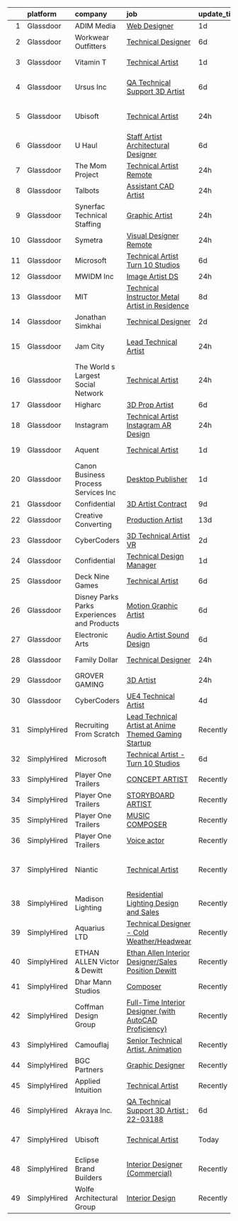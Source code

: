 

|    | platform    | company                                      | job                                                                                                                                                                                                                                                                                                                                                                                                                                                                                                                                                                                                                                                                                                                                                                                                                                                                                                                                                                                                                                                                                                                                                                                                                                                                                                                                                                                                     | update_time   | location                      |
|---:|:------------|:---------------------------------------------|:--------------------------------------------------------------------------------------------------------------------------------------------------------------------------------------------------------------------------------------------------------------------------------------------------------------------------------------------------------------------------------------------------------------------------------------------------------------------------------------------------------------------------------------------------------------------------------------------------------------------------------------------------------------------------------------------------------------------------------------------------------------------------------------------------------------------------------------------------------------------------------------------------------------------------------------------------------------------------------------------------------------------------------------------------------------------------------------------------------------------------------------------------------------------------------------------------------------------------------------------------------------------------------------------------------------------------------------------------------------------------------------------------------|:--------------|:------------------------------|
|  1 | Glassdoor   | ADIM Media                                   | [Web Designer](https://www.glassdoor.com/partner/jobListing.htm?pos=108&ao=1110586&s=58&guid=0000018123314899a1da8575e1ea99b5&src=GD_JOB_AD&t=SR&vt=w&ea=1&cs=1_eee47bc0&cb=1654152841702&jobListingId=1007905274880&cpc=EA19F5B90D514204&jrtk=3-0-1g4hj2i5tr1an801-1g4hj2i6bi6h6800-e40207b08fac0744--6NYlbfkN0BQMKHQjxjBsnNBi8J4bHDqE5hUr-BcChr3ot8YlRgznRryYqwhtedggoa2K0QHpAQuZ8JRKhxofVBUya1JBBXMwoleZSj3j8PmrXEjLhb_0IwbcjmWd4espX_VjNznB1wgqv7CFSqNYMXiGe7TlvxdTNqylDLNHlAYbzx9bIe8TvQDsiHIZfFkv8lGLISXU5jfi3ZRgdEsAMIl4Yh86pwGWeqv1JQTbnZ_hu50kEHChmPrIwT9NQjA7pK2a3LEBcHYJNqB3rnl6m8RfQoccQEaO7MK06c6sfLY7-gP2tAopNjsswhbkIyVYlTC2GEP2XSW16nfKTZ32AhU7ouz6_LFpRZT-NjZY7PDvLXcKYmDr-9X6C7Hg6uI76LVIByKHo2WQb29BAZeiyfUTbWUoIRWvyLsJ6xD9jPG9tXpnLHyj0seJWF9ujgpcOTq-chLuiwllcnNijLyS_qLDShng1vZ6llIVg7_4x1B-yDpYuDTku4Mbqm6OI9KoFUGGIjg3vtOz7-bgbv_ew%3D%3D)                                                                                                                                                                                                                                                                                                                                                                                                                                                                                                                                     | 1d            | Tomball, TX                   |
|  2 | Glassdoor   | Workwear Outfitters                          | [Technical Designer](https://www.glassdoor.com/partner/jobListing.htm?pos=130&ao=1136043&s=58&guid=0000018123314899a1da8575e1ea99b5&src=GD_JOB_AD&t=SR&vt=w&cs=1_420b7faf&cb=1654152841704&jobListingId=1007895579494&jrtk=3-0-1g4hj2i5tr1an801-1g4hj2i6bi6h6800-ac38756e17a45fb8-)                                                                                                                                                                                                                                                                                                                                                                                                                                                                                                                                                                                                                                                                                                                                                                                                                                                                                                                                                                                                                                                                                                                     | 6d            | Nashville, TN                 |
|  3 | Glassdoor   | Vitamin T                                    | [Technical Artist](https://www.glassdoor.com/partner/jobListing.htm?pos=117&ao=1110586&s=58&guid=0000018123314899a1da8575e1ea99b5&src=GD_JOB_AD&t=SR&vt=w&cs=1_b656caa3&cb=1654152841703&jobListingId=1007906636769&cpc=8795CF9063CD573D&jrtk=3-0-1g4hj2i5tr1an801-1g4hj2i6bi6h6800-04bca0a7c8bace70--6NYlbfkN0DMrcEu7yrtATojKJA7cEzGQ3FdRGWLh0CZQInL4ECGI6k5tN82kdM0cJmh4vC7GghlMmZMSgZJZTWoO7Logirs6bfGb67HBX3sycc_jw-ux0xWAHDusHt4ZOpO88DDJ2K7OYA4ds2AwaqQ__Eq0-DZd8JIM6LWiykxxtnOVMLEOo72K8zY2MR4y8N6NN5xV-b4LAydEHHcQfcAVu9hCoRMjGXyj3YcW9I9BwKinkLaQc9bvEow6pm8PAK0NWq_uD8gth9Uix9RPUzeH59_qlx6H9LLVf_ZsHmH5gV_xCRtuWwhQwac0ZpXDrnT3e9zY-L8cEz6BcQyW6U0FETkxKblesfNR1ZhujdrFfKCbZm-ISgqkvMm7pKqG21QyqryCNoiy7wh-EZFPOmA9def2uDijQdce_iTDB79tvWd0at5ngssunCNQxDDKX3s_ygqc45ctad_rk4uFqyFWIxn4hS5)                                                                                                                                                                                                                                                                                                                                                                                                                                                                                                                                                                                                  | 1d            | Redmond, WA                   |
|  4 | Glassdoor   | Ursus  Inc                                   | [QA Technical Support 3D Artist](https://www.glassdoor.com/partner/jobListing.htm?pos=110&ao=1110586&s=58&guid=0000018123314899a1da8575e1ea99b5&src=GD_JOB_AD&t=SR&vt=w&ea=1&cs=1_dd1a9694&cb=1654152841702&jobListingId=1007895506669&cpc=1160948BCBA38B5B&jrtk=3-0-1g4hj2i5tr1an801-1g4hj2i6bi6h6800-2f95e1f65c736e8a--6NYlbfkN0CT8vBT9H5mqECx2dfLV_FONLPDKpIRssxVwtj05Tmm4rA5I0VNOPdM1oYsK66ov5pd1D8TFEzF-bPxv7iFcqwJIp8izRZ0O7z5k-EIgIS-qEe3oSm8paC71AzvSTsFdbaqVcnybvg7X3v-Dl3nVei1INK04EuV7KbUNp9NSXlRlNBPnwF4hc_LsGlEE-AaNZvzm4ZA7vXpyZPm7v57EMBRz87C_HhGUbs8njjIMve5lDnKEpm2TndLO9niM_2YMMsDghyT753m9Wl0IH70lPlrILQM-Lnj5KvMKW0Hf15fCu3-qqRY_BQ-Orgz4U6byYLyfJoVp_ABLLDBrzoDer1MWaMdCe1bzq2QGaOQUiullHDl0HwP9svnh-wT5nTLgp1oJbrjKmcNTt5XdzV48PbM6dt8fmprbDwViJsTxwtYRDzNmTs7hCy6MCjYfU44Ry1wZUe3b47QNOOdkm5stWB43lH8KD1CtqCP90W0QjG1ZZoNY1J7Bp2WGliySupVPzUVCrRDUZtS3eUF-8d93Kw0IB2A679zfh4DiZge5HdpASCeFQB44uNKqenMVh4ff9ggngGkMQWbQmy8QypJJo9j2FUQSVPr5ybPoso-jiyg29yUMmyw9UfnHDYXE6a7Rqqhgf90Pd9CAUEXHWe6gwniasECmDiIFp135BA8mI9lZYO_Q1nF7-LKHAa5Jz7vgot_j5jLt-VwlnH-htYUXtbhzbossWt7BUrSY_Ip6iGjEfinkR6v5-9FytEUTwbuS0UzNcQ71zHt4EasZ2rwF8eEq4xf_SSXggUlW4RUSOHt9y4tg-Nw8r5QNtMJrt68CaJTtfcuDboAnM_jTPB8d5uSUeBXo1doAv7Fj9E1NenXn_ipieXqxI6NzGdKknDk8zMMw3Z9nSHhP4G-xL9kl3SrsA2Lcvayzh-qfX6upukfeeMEbrwv07sUhRF_LIUCp2V3ZaHR1f8G6nKLFv7ADHhQNvgRMThgL-UpcMrG51pnmI8uSBx_kVaoWktMNkT6GaU%3D) | 6d            | San Francisco, CA             |
|  5 | Glassdoor   | Ubisoft                                      | [Technical Artist](https://www.glassdoor.com/partner/jobListing.htm?pos=120&ao=1136043&s=58&guid=0000018123314899a1da8575e1ea99b5&src=GD_JOB_AD&t=SR&vt=w&cs=1_93dcb9c0&cb=1654152841703&jobListingId=1007911572140&jrtk=3-0-1g4hj2i5tr1an801-1g4hj2i6bi6h6800-1751d6af5e9eecbe-)                                                                                                                                                                                                                                                                                                                                                                                                                                                                                                                                                                                                                                                                                                                                                                                                                                                                                                                                                                                                                                                                                                                       | 24h           | San Francisco, CA             |
|  6 | Glassdoor   | U Haul                                       | [Staff Artist  Architectural Designer](https://www.glassdoor.com/partner/jobListing.htm?pos=106&ao=1110586&s=58&guid=0000018123314899a1da8575e1ea99b5&src=GD_JOB_AD&t=SR&vt=w&ea=1&cs=1_7decc29f&cb=1654152841702&jobListingId=1007895450609&cpc=ACBF47B84C432121&jrtk=3-0-1g4hj2i5tr1an801-1g4hj2i6bi6h6800-3c98d392edb6e3ee--6NYlbfkN0DdoLzd2nH_jHSLwr2EyTkavNA8xpnfBmQyA5D2SPCveCnv5ZK6x1JNnbtRFl4BKls1AV3FTzKnD0BaxWw7qiGTOnOohbkLN13CmMxtUf_j0z7HapIeQUEKPjjTQDj4rEaFM_V2lvwKV75coTOOeCDCQFKfAFVTixlslsd4DjWFFtnNM6e6C9LVJ4DA64bEcZ_SS3LfDva-eMgI9Yw5msMZEJKzs6_LGAZuaY3P-ORMYopNOTY-Q10i-rclfnggqfYZCi3ktFxY8jDyK1K1mAUAMMrGOwTHQLp0B4g0mYPqcEayN0nQiCwDrEb6to82_0gotZU5KJQOhOoR0_oo76cfo4Q0gcLljUJCXoKxL7p0vvD1wqUTg2idK2-kbwI7PFHq3HXThqe8HvIn7aoJ-IPOUocLXCQiEE9EOqLSn5aMDsiKp43-Ri3ty35OSmfOPGzXSpaEVsgkNSCRk5_qiAh08bJ1MJbiI21d2AKeiM9UtPgD1188KENYp4oEqKikACWh2ITtVz3WxNzDEgKrKihSc8XHGjHc7V8Zr9kXrm5x0w%3D%3D)                                                                                                                                                                                                                                                                                                                                                                                                                                                                             | 6d            | Phoenix, AZ                   |
|  7 | Glassdoor   | The Mom Project                              | [Technical Artist  Remote ](https://www.glassdoor.com/partner/jobListing.htm?pos=107&ao=1110586&s=58&guid=0000018123314899a1da8575e1ea99b5&src=GD_JOB_AD&t=SR&vt=w&cs=1_debc6756&cb=1654152841701&jobListingId=1007910373309&cpc=42BEC95245890617&jrtk=3-0-1g4hj2i5tr1an801-1g4hj2i6bi6h6800-b5be3f34ac13ab06--6NYlbfkN0BDp_epf89aHDQhKpPegNJQ_ldQpEFZQsM9OcONMGxWx6pU56EKHF58QjVdAUvn2gUDcvPGPuum3dq7ACPqUdsuC8gzaf5Cpir594gC9OI-qmeh5PX-UkYwAjoekCfMQkDL65Bcelt_nC-xIcPSPqRN8dJs2j_EEnbqr5ztV9jwpBsPAvWb60zSk2vDwFsX0vK3IufLvxA83Arb0KzV1h0fXuwHn1G1hR-byx6DuqjUjT1Ny7rwvuWoRoeoMRKmShO3WTEVIJr-LGqSwavKLvLrtmQJNWVj_GafzVIwLs9Vky52EolqKJ_0iXaj-ulYtQShdbb8y_wRoh9EvLCt4zQf0wFKDhDvY56vr3ZWpZVWpOVcm0n5d9IJL34_6TK_6rudyWggYg68-0kVlgPERj9KyZk5hoUeITYfx0cSlO0OeZ3oyDarMlAUggLJWdKsC64xz8Cqnw9hoRNQNsXAwHvUZfZrseFzXMTif5Cz0vX73uyJW_rH2axDPN01o7ruWyiNOEKnjUDZX2OQBpDyKkyMqc3IQ5h5qFBgyRCIC34KnmWyelrI2B_WB4yz1VAzHCaoOVKqukopng%3D%3D)                                                                                                                                                                                                                                                                                                                                                                                                                                                             | 24h           | New York, NY                  |
|  8 | Glassdoor   | Talbots                                      | [Assistant CAD Artist](https://www.glassdoor.com/partner/jobListing.htm?pos=127&ao=1136043&s=58&guid=0000018123314899a1da8575e1ea99b5&src=GD_JOB_AD&t=SR&vt=w&cs=1_5118e5f8&cb=1654152841704&jobListingId=1007910404648&jrtk=3-0-1g4hj2i5tr1an801-1g4hj2i6bi6h6800-80d54eb01f1841ec-)                                                                                                                                                                                                                                                                                                                                                                                                                                                                                                                                                                                                                                                                                                                                                                                                                                                                                                                                                                                                                                                                                                                   | 24h           | New York, NY                  |
|  9 | Glassdoor   | Synerfac Technical Staffing                  | [Graphic Artist](https://www.glassdoor.com/partner/jobListing.htm?pos=118&ao=1110586&s=58&guid=0000018123314899a1da8575e1ea99b5&src=GD_JOB_AD&t=SR&vt=w&ea=1&cs=1_37a4c4f5&cb=1654152841703&jobListingId=1007909673399&cpc=C4A69CCDBB3B9599&jrtk=3-0-1g4hj2i5tr1an801-1g4hj2i6bi6h6800-37a4192bbe1cd5ab--6NYlbfkN0AWw-B98R_0UeEwU7zcJb5735BlGf2oO6lNW4CSRFTjX_XWfo89OvxaPGSCmkNb7JNnXIGabXoqO1GhlrnFkL2h2OMWNGG7jX4JT83npgETJC733MlaC44GOzfABfEh_i8u7uuyWf7GQ4HN69KcCtxxG2XJqHoad3Yv-umQdTNgXqQt90H1k_F-ViJCkDUJ1ZIGx5ydpZKKVX6cQpI9qqaBb-miPk1OtMo2SoL8f-WZ8Oh5e_W9OSEEmPETYbsy2AU_adT8eiQxbocE4ByAg7lBZAP655bgSWaXV4rUhde95bB7YoXGZasIdg6XBYMvbdW2fZjtpDyBdg2xZI3T40ric5fs8E3U2zMr4T5upsNIerAw0NmDBq6tvvAE79_JOaM8sUSRGijtTg_Gd0OI2oy2xnIVs8-FYXq39U6A6sqCaMXgN22yp6-VRKxnQ7PWJEJTzbrKjpC96oPyh05FpS_hCT_7BxTSQ09m8APCQ2R4_mXvXz5iRpHfOAWU7Nc9O1iIhWIPlUtl50wru3Vk5ywpssWBLfNDbU9Xr5ktygsHBbYqoX5syCIq_iziR9W8fkcu6m8PULbTlM5CqeIRo40bp8yjsrHx3Lv3pZpjRO_tiwL5kc41YvJ-l-LyRIhgNU_hdgIEnp_-1GeGK6s945A90u8toT3QPIvXBTp4WPulRNB3uW7bPvNvlPc-KVGFN9YGsmScnJQGWRGhTGwKJk2Ay8ugRZDkHOvZKA5nPVp4aT7sC44pca4qIvgcRoihDX3L79eZlvNrN0sYiMKUuCb-d40UkNNeKpqgiAdVDWmlq0f6yMmZ1cFJ8c7OECJX5XNd6lfnVo3E5dsA5jsdg05S)                                                                                                                                                                                               | 24h           | Rocky Mount, VA               |
| 10 | Glassdoor   | Symetra                                      | [Visual Designer   Remote](https://www.glassdoor.com/partner/jobListing.htm?pos=112&ao=1110586&s=58&guid=0000018123314899a1da8575e1ea99b5&src=GD_JOB_AD&t=SR&vt=w&cs=1_9a91e7f3&cb=1654152841702&jobListingId=1007910117840&cpc=8795CF9063CD573D&jrtk=3-0-1g4hj2i5tr1an801-1g4hj2i6bi6h6800-81365151b091542e--6NYlbfkN0DxLmO7NH_YTtLbOIMvJFqJGEF88__vqD2fZF7JxivJ0azNiCTgnfJhqK52DTe9kl3HxAUXSrL2mTd0Ptx5yHlrOP7pNyy_I0DH1ewqAlG-HwrZHUudZdbZdhMuQaE91j7v3Tw7VN79EeVQTmxCsMd4tn55Y-PDa_cgZasr_TwpzLz_Hidwr2kOVuyK4OLwwEM5_6R3doTA-lsAEeguXUoajqU_ZGRRVDew65k7q25yFmxEkYEOI_0oCKtk0btkrUWWc9wYA4WBMBQpj4vmiXd-AZ3tB6_EhbGgp3ZnXgtsvFmw1P90-tIskjhGu37FuddjIjXoGAGlTlKMMS8X3ritu436ieoxXjDrX68Lcbc2mVzQd3_5pdY5B_4aHMqNvCvfIFJEgOEKA3RSwcle9NxBXIJmFmbJOlMZiLCwuCVaHt4wNW8P2HuIYsnM8rCvJ2JFG50tj2SZUTqjMSrKSCWyEWW2EefDQSFM9LZ2z0PxyrA37d73M8nnkL7tNwbdIW0afC5KzlnN3-6NheEuIIuY2mrQGch8SWvacS4sKVObvkETxbg-Mr1Y9euVRQNRBCAcPZTVPyxHHQ%3D%3D)                                                                                                                                                                                                                                                                                                                                                                                                                                                              | 24h           | Bellevue, WA                  |
| 11 | Glassdoor   | Microsoft                                    | [Technical Artist   Turn 10 Studios](https://www.glassdoor.com/partner/jobListing.htm?pos=121&ao=1136043&s=58&guid=0000018123314899a1da8575e1ea99b5&src=GD_JOB_AD&t=SR&vt=w&cs=1_4a436575&cb=1654152841703&jobListingId=1007896409668&jrtk=3-0-1g4hj2i5tr1an801-1g4hj2i6bi6h6800-9b4718e432b74014-)                                                                                                                                                                                                                                                                                                                                                                                                                                                                                                                                                                                                                                                                                                                                                                                                                                                                                                                                                                                                                                                                                                     | 6d            | Redmond, WA                   |
| 12 | Glassdoor   | MWIDM Inc                                    | [Image Artist  DS ](https://www.glassdoor.com/partner/jobListing.htm?pos=119&ao=1110586&s=58&guid=0000018123314899a1da8575e1ea99b5&src=GD_JOB_AD&t=SR&vt=w&ea=1&cs=1_1d6a5cd6&cb=1654152841704&jobListingId=1007910042749&cpc=9908D8D4413DBB8A&jrtk=3-0-1g4hj2i5tr1an801-1g4hj2i6bi6h6800-2b779ff8a9064d75--6NYlbfkN0C9NbM5eTIyBy5lsQEfjp0LiR4ZnSOO0g4plUqowSZMmwKNhg9sK_ssyMkRY9ssskwb_DJvKvaSdVdXd2IsfJYZIUhtLZMoUhjo_0xuIC94_sRA_MdDjpabWgxB2gf3BkHzmupY8D8hMm1eEg8oS4Rkw4BsxZNtpgTDbvTerbdU68FK3r8VGgtNePARPQhX2govj-vj2oSCTFSLaHZgDlDlTLAk5t6xlxM6UVEuXczyt5O6nEtjEKHJnu_-9jI2bMts5chbnhIoI51ZoSBXeIkosxs3U2QthH2_Z6sVZK4li6YypYwUVw3zqVteYiNFvnI8I4bj9ui6mCqvKIyF38bF8ItQtxAUGzrTf2aYuQv9LA6IL7CI7pm2XPxWmFdqH0jQFeUgfHr1RLkqduZg5GWygCCsL-4Zw64nrnKjeEaPpZUvlkCaSCUv7gcARL2S8FLe_7Ecw_1vWsSjhMbv-FpigVlTGpLmTRhqeIVs5Ka3tauLmi_jye577LZzHrHoYH_W-blySldM9A%3D%3D)                                                                                                                                                                                                                                                                                                                                                                                                                                                                                                                                | 24h           | Remote                        |
| 13 | Glassdoor   | MIT                                          | [Technical Instructor Metal Artist in Residence](https://www.glassdoor.com/partner/jobListing.htm?pos=122&ao=1136043&s=58&guid=0000018123314899a1da8575e1ea99b5&src=GD_JOB_AD&t=SR&vt=w&cs=1_356542c5&cb=1654152841704&jobListingId=1007890155603&jrtk=3-0-1g4hj2i5tr1an801-1g4hj2i6bi6h6800-b3241fd5d3182dc0-)                                                                                                                                                                                                                                                                                                                                                                                                                                                                                                                                                                                                                                                                                                                                                                                                                                                                                                                                                                                                                                                                                         | 8d            | Cambridge, MA                 |
| 14 | Glassdoor   | Jonathan Simkhai                             | [Technical Designer](https://www.glassdoor.com/partner/jobListing.htm?pos=103&ao=1110586&s=58&guid=0000018123314899a1da8575e1ea99b5&src=GD_JOB_AD&t=SR&vt=w&ea=1&cs=1_528e9d33&cb=1654152841700&jobListingId=1007903680327&cpc=0B561D89933DD0A0&jrtk=3-0-1g4hj2i5tr1an801-1g4hj2i6bi6h6800-cb24595c8defe364--6NYlbfkN0DeyJ4CP5CzwT7broxeUwKBt3co1QwKwWitRQqJu2WRZwIvvUV1CfHwLXsu22MNor2nHIZVxID6776FvPKxNfElOkAni6LHrNV7s3btVU15ZsUQ9_yPFZNYBgaZtNwt80jN5DUatVpHFlA1-lP-aDeRuS5L3Y9i3aWt2ovkIhTeHyuAsj1y0bMCd1qEvzANEsgeUeV92U0x1GSGsDei_sERe-ik2QZt8ufczKe4CeeKVRAAJJnlewLRk-cwyB3-KqwoDN0tEN_rfmJwF2t2mC_BgsZVMfEw1dMe6qIqKRtSSRBJ8ly2aWYr1PxfYM8vcTzwYu98sNueBd1PcDo-cZl1ssUVnuIGbeTg0qycMEmtdTQifHR1n1_PFQPowk6xQfw8kGC_Ywqa91vdCkcUY83DWyr4DtT-siOLHPtd5a-W9csq7v31Xqn7k2Q6KbAOBO0D3u5BkLUq8TPSzyedVWNTgbyT_NodzqRphdtMvnQYiqnyBIX9wF58V7JwnLLkpqc%3D)                                                                                                                                                                                                                                                                                                                                                                                                                                                                                                                                             | 2d            | Los Angeles, CA               |
| 15 | Glassdoor   | Jam City                                     | [Lead Technical Artist](https://www.glassdoor.com/partner/jobListing.htm?pos=128&ao=1136043&s=58&guid=0000018123314899a1da8575e1ea99b5&src=GD_JOB_AD&t=SR&vt=w&cs=1_57182c93&cb=1654152841704&jobListingId=1007911643052&jrtk=3-0-1g4hj2i5tr1an801-1g4hj2i6bi6h6800-cf93769554676035-)                                                                                                                                                                                                                                                                                                                                                                                                                                                                                                                                                                                                                                                                                                                                                                                                                                                                                                                                                                                                                                                                                                                  | 24h           | San Francisco, CA             |
| 16 | Glassdoor   | The World s Largest Social Network           | [Technical Artist](https://www.glassdoor.com/partner/jobListing.htm?pos=109&ao=1110586&s=58&guid=0000018123314899a1da8575e1ea99b5&src=GD_JOB_AD&t=SR&vt=w&ea=1&cs=1_5ca251ae&cb=1654152841702&jobListingId=1007910568586&cpc=82B3195DA92CAF92&jrtk=3-0-1g4hj2i5tr1an801-1g4hj2i6bi6h6800-04e57feefffc51bd--6NYlbfkN0DSgjPPcnEdvoK3uuxfISLALE6pB1FR7YSHOr_tSg5_QGIhoz_2VqUepdcKLBLI_zR8X4OBGh85uie0ON3Tl9LG8yf1l4jtbg0C86HLFsuFqBvXt39DvR-5a_MtmwGznMynkvHIQQX2Fb1F8C7WgTWGYgJI2CYNNuMutcW1K_wB7BWCtFYe4hIMX7uZ3dwn7DBFo2DJPMaGFl5Z-Pn9wN8jGYATrXGLGF8zMloXFjEu68C8PZ8hwqRi7E9BRwuwG6AWbRhRq-jdxTrDsLn0hTuMbJpqEGfuHVdUhMimJ2zTol_D4arHKwYAHyx6MmvPt5G2XigIMnQdnw-dG4xi2hcwagQfwd1F1_alfriWywiTg2jE7qD0qNL175fWG7Rr_5WFDHxNiJnB9dcBG3vU0AIDQKXjNueSzrpXKXvuQEokl_bZMugmpoiBBHEb95J3s0sx48N_Avp8Sqqzeh9WvziUjp5ApOp0iAUJteT0D-kKh7XspVffKuepWpNKz4NbauVwATp2_z5ClGLhu3fprvf7c8i5D_vms6KiNWOpe7oL0g4jFq2SolQI1wBFsiajmm197l5MMxPyXHGKdaIF9RLs)                                                                                                                                                                                                                                                                                                                                                                                                                                                             | 24h           | Houston, TX                   |
| 17 | Glassdoor   | Higharc                                      | [3D Prop Artist](https://www.glassdoor.com/partner/jobListing.htm?pos=124&ao=1136043&s=58&guid=0000018123314899a1da8575e1ea99b5&src=GD_JOB_AD&t=SR&vt=w&cs=1_9534544b&cb=1654152841704&jobListingId=1007895617331&jrtk=3-0-1g4hj2i5tr1an801-1g4hj2i6bi6h6800-db846298167050f8-)                                                                                                                                                                                                                                                                                                                                                                                                                                                                                                                                                                                                                                                                                                                                                                                                                                                                                                                                                                                                                                                                                                                         | 6d            | Remote                        |
| 18 | Glassdoor   | Instagram                                    | [Technical Artist   Instagram AR Design](https://www.glassdoor.com/partner/jobListing.htm?pos=126&ao=1136043&s=58&guid=0000018123314899a1da8575e1ea99b5&src=GD_JOB_AD&t=SR&vt=w&cs=1_df3681be&cb=1654152841704&jobListingId=1007910880205&jrtk=3-0-1g4hj2i5tr1an801-1g4hj2i6bi6h6800-dfe71800a17abd2c-)                                                                                                                                                                                                                                                                                                                                                                                                                                                                                                                                                                                                                                                                                                                                                                                                                                                                                                                                                                                                                                                                                                 | 24h           | New York, NY                  |
| 19 | Glassdoor   | Aquent                                       | [Technical Artist](https://www.glassdoor.com/partner/jobListing.htm?pos=105&ao=1110586&s=58&guid=0000018123314899a1da8575e1ea99b5&src=GD_JOB_AD&t=SR&vt=w&cs=1_3067f8bc&cb=1654152841700&jobListingId=1007906892390&cpc=BA15C3E50D27FFE8&jrtk=3-0-1g4hj2i5tr1an801-1g4hj2i6bi6h6800-141aeb06bb92c219--6NYlbfkN0DMrcEu7yrtATojKJA7cEzGQ3FdRGWLh0CZQInL4ECGI9gD0Wolx9R2v-Aex0-GK050XENwExxaz7ra5omuYTMJxrVcLs4ZUPQTXOYRNCw10ZOSv1fU37jB3hszN14b3shChSbzBcOw4Sh6XgjN86neJQhyUU7KbExsdNoOQil6lbVfWaf7X3ZWx6MMg2qMKlMY_QBSBKAwXGokX1cydg4AfsULIKrWSc2CCrNJILilEk3Z82IJKbd1Go2AY8JSTRxfhq9dy8NiLiF8z7Qw5mz_Zn8ILOohuhN5FzJhVl9KnCZ21KizGVw2x_bb1RyKZSV4_kdu8pHzkIk3BT_L1Z3VQfNFl_nUCLZBPy9JOa2ZANwg519a37qwrQyM_vLMRH7V_VQad5b-BQkkOrTmydTOp_JkqZ1ZSLa-f65upia4B1TWkvdxjCmEUUFoAjWJayXKOmFMObQ_vA%3D%3D)                                                                                                                                                                                                                                                                                                                                                                                                                                                                                                                                                                                                      | 1d            | Redmond, WA                   |
| 20 | Glassdoor   | Canon Business Process Services  Inc         | [Desktop Publisher](https://www.glassdoor.com/partner/jobListing.htm?pos=113&ao=1110586&s=58&guid=0000018123314899a1da8575e1ea99b5&src=GD_JOB_AD&t=SR&vt=w&ea=1&cs=1_79dddc19&cb=1654152841703&jobListingId=1007905203629&cpc=AC285F3A3ECA6BB0&jrtk=3-0-1g4hj2i5tr1an801-1g4hj2i6bi6h6800-a37d45532ffd3e14--6NYlbfkN0ASiqa-MclM5SUuG8TTDWEoIPcWZt1MrfTMUDmMwMBVum0mnTvR2DQ-T-cquQLsPJHuynKgSNbyc-nMgBxY_Yb2aizf58DC-V2YzzOLMU3O3ewTp2xx5Ghykyd9y2FJYH1RkzRoQpDL_S_eujxt2OkDyk_s8ta0_BJsfS4JPD-dSn5sO322g1hIBo5VhF-lmQseMy8LP-fi4FjqkBtVhvjrAIjIyd470Q4bFzswPPqLZZ22l4g_Yxj7UMxK6OViYLyFnoHkzAZshnqT7oNjfKCQUECKw6j09m2oe3jiX92U7tybmcz3D3f62lHwr8qg9ubuAK4f6INod5fRaRbWJtzkdXRKQDNQgK8nuj0N-QRY3cPIVIrENQH-Gz3xSMaHz0fIpHFxaT5vFr4ktucaTMZfHY2AYLaObA-pN7PhhtG5ylZtV2dAs-RNDlrUOhk2Xo8C0PzV8rDFH52DB6u16QBZhvkzmtxl-sC25BgWL9focI1aKkh8hO6Dtfl-Dw10z5k%3D)                                                                                                                                                                                                                                                                                                                                                                                                                                                                                                                                              | 1d            | Remote                        |
| 21 | Glassdoor   | Confidential                                 | [3D Artist  Contract ](https://www.glassdoor.com/partner/jobListing.htm?pos=102&ao=1110586&s=58&guid=0000018123314899a1da8575e1ea99b5&src=GD_JOB_AD&t=SR&vt=w&ea=1&cs=1_d599a076&cb=1654152841700&jobListingId=1007885638047&cpc=34670CD602BE5E55&jrtk=3-0-1g4hj2i5tr1an801-1g4hj2i6bi6h6800-9970af2698665a4e--6NYlbfkN0CzcDFs8cjNZITHzPaspPYUdxCTppyanGLeq-qEeiOFHyOmod-8u0HBR_OjOWrD419UNACYFdOIN4o0NWP3D93StRJA8CLdL1pshDAhQPbBkdqT1WKKVCvaxWhGIc52K7xBgMKFTlgHijkrJNwhKOXnZ8cA71UJiJA0_oif8L4oVQHRx59Ap0W4T8YDI1JCL9ZZ1OFeBxPiWEd0S-ECGbbwZPbNj7UXiVgoD0mc_CUTAPSJ-xENZBtWcUS8QS5f3IE-UGkSPZ0OiEecyZr-a26aWB5UKuHVwGTDIAfEPl0adPV9x-Bl-Hvot314W1HPgD-fDdQfQe0i4wbd2E0SaCGTpD5mhEHIcaPcPomGIpBkNUKQR582Uw5AV7PV6oVJ0iQNQ-WYDtoZnZziYJB9LY-ILQbMRQ4QowAGuauyClPIB58pZgNg6tv6kN8G6fPfBbHaJ5okouiiBPl7a3eci8Eim6FzZnIeQ-V4oGqJUzNbVup_1VP4oQ07c1a89yKxbFQ%3D)                                                                                                                                                                                                                                                                                                                                                                                                                                                                                                                                           | 9d            | Remote                        |
| 22 | Glassdoor   | Creative Converting                          | [Production Artist](https://www.glassdoor.com/partner/jobListing.htm?pos=101&ao=1110586&s=58&guid=0000018123314899a1da8575e1ea99b5&src=GD_JOB_AD&t=SR&vt=w&cs=1_adb1718c&cb=1654152841700&jobListingId=1007877283558&cpc=AD560D7F3CD45A99&jrtk=3-0-1g4hj2i5tr1an801-1g4hj2i6bi6h6800-e82f98414d05b7fe--6NYlbfkN0CnxyT0-PxQI0sGulWiHUNZ75vtMf0-PSV2BWxkky-cJPYTSSnoZZ3fqeor0zA3ng-XvYJ_PEZ8yeTIejgBbqdJl1hRf8R-F8hOCukkRNvZEhfFug2o9vjIP0rc2Lca5CNCWMOp0nvM1J--P3yLEFZBoov7m1wW9SyZKAlRg-FkXvk2Uf5LghLdqiod3xQBdhfWk5L18Z8uAQXre4m1MiBQr4rW9_Shwg99jMcuaVptk20hptSAH9t2o0aPOwXIe2FsVA0e7KDC2pF4NvcTC7gr5KJ-xRoj65ajW6nVxlDo7ni7qw9bsGHwO3HlMqbvfdQOtRCfR9Zqdeglve4Tj95U1Do74J-5bQjcGzXccHP7z8QCUG2B6zCuGUWxT4ZzgQBlhC5ANRbix8EZNfQJf1tem-A_l7VYjUsWFT2dugDefncw1pK0lwowFuefxbpExmq95hE6bR7fPCYdLjdq2z9nKUVuycmE1YU3g34uFRG7akIlbWoN9zs_SWvYmhfSjGN5p5jFrVEi6iE1qNyDIGPghYPPtcn-DqSmrhiAA2EtEWY4GTf2kbStwJQdWx3_ifr5xxX8-q4V1VXO3cNZV2oLQ8-mI4BYW_MlgnbsoYptu1Laglh1ytEEgx-2jFOZoQ6k7pYqwpXatWrpQM72bk1o4WFXjqNZ8uKu03hqzifYk2U3RJEUt5YQW6Md0S6ssYo3RH5ZND5tSHnomRzRggIepSVJuyqs8r0%3D)                                                                                                                                                                                                                                                                                                                   | 13d           | Clintonville, WI              |
| 23 | Glassdoor   | CyberCoders                                  | [3D Technical Artist  VR ](https://www.glassdoor.com/partner/jobListing.htm?pos=116&ao=1110586&s=58&guid=0000018123314899a1da8575e1ea99b5&src=GD_JOB_AD&t=SR&vt=w&ea=1&cs=1_072bccc3&cb=1654152841703&jobListingId=1007903543994&cpc=32EE424DE2B657EB&jrtk=3-0-1g4hj2i5tr1an801-1g4hj2i6bi6h6800-ede5ff1fba9f14f4--6NYlbfkN0CpFJQzrgRR8WqXWK1qKKEqALWJw739KlKqr2H-MSI4eoBlI4EFrmor2FYZMP3muM3zZ2ygH9LidzsrqhaFmWOGqRWymxPbPzcNc-c2ioAbCnITBd6UNVAf7GrG_fDFU8ODNGPwjWOvCg-cb2ftPyR90gpEDVfTth7-kuPCEzLeThLshdVVETFCv3HvkWJkyMylM6MordFq6JjnNZDNeU9oCzdPQiUg5EuubRqQQXDODm9xBg9gvLex_VuEhSKGf17NXhwuWpVKiXik7gRdVik0LRYQYhJdWgg335FHnYj3R4RfuVkkn4HbjtYhngVQEMaKmAKybXMz6mt_4uepH5LY1q7mVGwqaSnk_j-_P6lTq_KtO__MFUOxUN5OfvEXzUiI81vzkxF4Oxv2GYEfAT6swYJoL8n-C3_340XLDYpwUJWh10VLiQLOvxqZpG1_Q7USGNy_leM6V7RYhbNvX7PAtkkQO8VggxXe7EQlKI4WrJk8yE5_m03Ybb5Qa1VPj-D-yo0Njl3Lzd_flagPlUWJNyHi_P7JpZ6ndrOfhpuIlrVyI0QBsLsvERx00h4V5Zai3slfxlhe47X5NWxfjJ0KpltyrPVwPq6M-EWSTEuX8Fi3ttRPb6gWb1ouQs06HPcsv-6tCXvqRG9f4mYWqixTNA3z0u06ic4q-1iVfl7yKxSVVYbjSdhOqh_i8mzrndwoft4QzuJDOl7ZKb_8BhH1t2YTG3YW11Z6mna3rDuU27UK_2EPZJ0IrKEajomXcf4emVPkRZM3IXQ5wrNoPvGleKpccP0sNcAJXcywhO1OLcZuZCDicdwLm0goxdBXecB3-dc1JcfzVLkp-0eGlPpgGxL8lNyZt0dWgVpIpYqM_cduFGMkxltwzsvSG-bZnzdigYGRh_LWcgVRrySHhFB1RSqMxKazRccV8eFwVCEpologt8qcmxkNzGcFE39dlHEtMo7DYA0kMbuOtERasAeszRE1bZxG0TE%3D)                                       | 2d            | Venice, CA                    |
| 24 | Glassdoor   | Confidential                                 | [Technical Design Manager](https://www.glassdoor.com/partner/jobListing.htm?pos=104&ao=1110586&s=58&guid=0000018123314899a1da8575e1ea99b5&src=GD_JOB_AD&t=SR&vt=w&ea=1&cs=1_27f79225&cb=1654152841701&jobListingId=1007906262891&cpc=214153447B1391FC&jrtk=3-0-1g4hj2i5tr1an801-1g4hj2i6bi6h6800-3ab8e4f5b68b0ef8--6NYlbfkN0Cn1QD5rQP1c3tKQ1icVQ8MKzhPsb_3yUgyeaRtzpmJCFOOEChif95x6SDfyJNkc1KLHpYjjbrNbjcp-az-N6PAtcb8l1sK3GS_-9mSn6GGW3re0t45RrZgPmDCNJ7v-khyAal_H2YjyfqeWIn6YCjb3smxI52r6XtRpDee95oAsRmmU94OwqWlV7dusXkTRinGMY4xEXNDJoExGkpQZx2Ayq_dxg9AeKoQaSqV9S33rywXBmJBeJUIFW9bLdHkHiZhdqI-R-4O41ispJssSbpxPDJM5iS5mp5hjaQNRxtsLsTzb1zxoZ5YjjAZHE11rT7mkQMbOsR6KVi8YjKky1a1bonORlC8jc4aEUmt2PMfL2BLOMlmrWhUvgyuMw0bNDzLrf-yznJxy42xhim0qyGc4YYklME-VHTdAPH_Zym4MIe7SyziWY8YATufDa730IUEklnoC7N4elaKhAReEm3kOQZ86ZQIqArEVcA_yH_CYRD1CibkYSmSqvaAjgNGnsVTxKXIkvNlOg%3D%3D)                                                                                                                                                                                                                                                                                                                                                                                                                                                                                                                         | 1d            | Los Angeles, CA               |
| 25 | Glassdoor   | Deck Nine Games                              | [Technical Artist](https://www.glassdoor.com/partner/jobListing.htm?pos=129&ao=1136043&s=58&guid=0000018123314899a1da8575e1ea99b5&src=GD_JOB_AD&t=SR&vt=w&ea=1&cs=1_3bca7878&cb=1654152841704&jobListingId=1007895658723&jrtk=3-0-1g4hj2i5tr1an801-1g4hj2i6bi6h6800-0848582444d55b6c-)                                                                                                                                                                                                                                                                                                                                                                                                                                                                                                                                                                                                                                                                                                                                                                                                                                                                                                                                                                                                                                                                                                                  | 6d            | Remote                        |
| 26 | Glassdoor   | Disney Parks Parks  Experiences and Products | [Motion Graphic Artist ](https://www.glassdoor.com/partner/jobListing.htm?pos=111&ao=1110586&s=58&guid=0000018123314899a1da8575e1ea99b5&src=GD_JOB_AD&t=SR&vt=w&cs=1_9e29337e&cb=1654152841702&jobListingId=1007895987923&cpc=A65DF3A704A48F9B&jrtk=3-0-1g4hj2i5tr1an801-1g4hj2i6bi6h6800-25ee9511d46a58dc--6NYlbfkN0DAFTyt7pbDCC2JPO79CSdi1dIb81yjczP5qsKcZIxgiRd1qisRd4re16D_VG3-wzVt0-0D5x6rmmfA2B4Wh5YU9-IINAS4IHb5oh5bk7PfYzMwgPde0FslkD_n63n3XZKeSMFMVVCiQESzeguHOclWCTtoh6fZ0xpbAtd55duhbrrftX57qd18V6DY0u0-YOxxf9BVLx8J19LEU1rOgqjsaxm8jpIijfTZOoJdxa4lkWzb0mDbv9AMMk4UPrOZWOEeBdCBVvSeYe7RFoIUvJrv5CxvLS1ci3KwJN4l-_F5PWJKMPjVCwEfqyptbXkklNHmevzC0aqZAKR7g5WCPI-3jFpqjhq50XLuHmjTvk6pkdVWQfm7NakvbP5p2S_FJa8sCw1zKwi3HfQmjkVNAsAWNNeM-Z6XYn4LXlt5c6mr2LviPFI43i2j)                                                                                                                                                                                                                                                                                                                                                                                                                                                                                                                                                                                                                            | 6d            | New York, NY                  |
| 27 | Glassdoor   | Electronic Arts                              | [Audio Artist   Sound Design](https://www.glassdoor.com/partner/jobListing.htm?pos=125&ao=1136043&s=58&guid=0000018123314899a1da8575e1ea99b5&src=GD_JOB_AD&t=SR&vt=w&cs=1_226c9c09&cb=1654152841704&jobListingId=1007895623028&jrtk=3-0-1g4hj2i5tr1an801-1g4hj2i6bi6h6800-685ccb555e36b17b-)                                                                                                                                                                                                                                                                                                                                                                                                                                                                                                                                                                                                                                                                                                                                                                                                                                                                                                                                                                                                                                                                                                            | 6d            | Seattle, WA                   |
| 28 | Glassdoor   | Family Dollar                                | [Technical Designer](https://www.glassdoor.com/partner/jobListing.htm?pos=123&ao=1136043&s=58&guid=0000018123314899a1da8575e1ea99b5&src=GD_JOB_AD&t=SR&vt=w&cs=1_f7d10bf8&cb=1654152841704&jobListingId=1007909743531&jrtk=3-0-1g4hj2i5tr1an801-1g4hj2i6bi6h6800-1cb06ddd79c52a00-)                                                                                                                                                                                                                                                                                                                                                                                                                                                                                                                                                                                                                                                                                                                                                                                                                                                                                                                                                                                                                                                                                                                     | 24h           | Chesapeake, VA                |
| 29 | Glassdoor   | GROVER GAMING                                | [3D Artist](https://www.glassdoor.com/partner/jobListing.htm?pos=114&ao=1110586&s=58&guid=0000018123314899a1da8575e1ea99b5&src=GD_JOB_AD&t=SR&vt=w&ea=1&cs=1_0de612e6&cb=1654152841703&jobListingId=1007910441531&cpc=75B6770C194DCF89&jrtk=3-0-1g4hj2i5tr1an801-1g4hj2i6bi6h6800-e165a1a527ff86c0--6NYlbfkN0D0ff9e8Lfwlpl5zGbQmpn59AL71QmFd7VKOAnfyjZzp5sdngV8WPgYe0dov1m7Y2nYywfk2NlYmUAsYzCExWXzHyDPvpkq0rW0S_xAnALPU3nABLPn5sWbTKbZeD_2L4N5uvcktiRJGvo9uf-EDd2Q2ujf3wyB8PrirJSIS0VNU7pBdGKmr59yEhP0nwtnjWkTkiNflH6yzHMZc8UAleUn4WVCUTWDGIYkjXPJ2LnSB4hpm2M3mSySd4H-na1rhIeMsPnssqc8SvRVz8ET-1cG7NHaIX7YpUI21Mvu6xlH3yntB37FFw5tIazLQ2RG-OuGpxEPoifno2xi8uVL7A35JIRhlkL9HBLA_9tTRo3nU_znHfG92sQu-wwk-v9AVFERe8SvLWEEYRpHRpjtVd9Gt-5Zy66e0-dZBDCE8nwqoetlDzZn73lnAM1dF3-zI9qQzoqEPDy-96H_0XvCCJxuIudAe4A_RlQEy3OJzq2LHg%3D%3D)                                                                                                                                                                                                                                                                                                                                                                                                                                                                                                                                                                        | 24h           | Wilmington, NC                |
| 30 | Glassdoor   | CyberCoders                                  | [UE4 Technical Artist](https://www.glassdoor.com/partner/jobListing.htm?pos=115&ao=1110586&s=58&guid=0000018123314899a1da8575e1ea99b5&src=GD_JOB_AD&t=SR&vt=w&ea=1&cs=1_91ea17f6&cb=1654152841703&jobListingId=1007900164677&cpc=FB7E4A1762AE5BEC&jrtk=3-0-1g4hj2i5tr1an801-1g4hj2i6bi6h6800-4eaf2e72f7383919--6NYlbfkN0CpFJQzrgRR8WqXWK1qKKEqALWJw739KlKqr2H-MSI4eoBlI4EFrmor2FYZMP3muM3mnQ-Gfmap1E0v_wKsaaKPdl_ei_ODtpLqWp6TskqnQMkQuvIGOtgzEwaftX-QJk6As7jcotv_E1xxOn_13M1YP0m7q_vF78F4gCh9eshatyYOLgGL4OkSu4E4YlO6Ny1Kv7tNE1f0hGmWlbAQTxXfFBLELtu-WqBYvdYAIyQm1KmpDifW7A5fCazGaTNBVL_F_C0XVXLghU05BMF5W-CrwXi5rBfaduUCsQTr12p8x0OZiyeh4PNQW_KSqEnpaH-DC4LNuRpStIrDlGLZfA8LLesriBqRELLuH_2JI1PkH4kUcn1B-FggdrQvzORT-LjbGkQ1Wkde4ty1RkH91LqRSEU6e1iWlfyklhlgJexIyR3nQ-VT-MmC394A78YhSx83V3KGwTF-MiTTqaKIiZV6h78URBNo_TU1Z5zKCgbqhDtMfva2Z_lVaNbedI_VwrimHf84GE2CGN69t97hW4Ayg6T60Iq_dOR9C5xbVyqJKgMpzZ0VxmhJb9lAn3w5zPMxMiT9h2_eN8GCG925QIB6hUOVxUC9OLmv5mOPe-I_JJScHYb-r0r92p2R25fm6CFMqIowaGqtN8wbegmuc-ORyP9wYyqLNrqjsrkpYhcr21uzWeNPL_WelQ9DbeToFPvGbHZXaKMjqIw085IBpMN09Gsf2l3LfaV4cfpYLy1Mc_S9C98b811x3V4m034bKLEh_zJBUKWfnNfAJV6L0vkkzjUrZ5-7z8tzrSTwax0rD2ivi19tZJXRXB6CYitKW5Joby6ndIXRmv8NwPQ7hjPDAVdZm5JdbgHX8H1aoaakM9bCKpoX1qaKbDYOLTlgg8c9t8zduuVfyC8lHx8EKOA8ZPH1VOpobhcb3cjK_REbDvRIgbkRG_ob-Q8k0Ckq-NEbAuEzarxUfdwm3-_QzUD27OEquCUy3Fs%3D)                                           | 4d            | Woodland Hills, CA            |
| 31 | SimplyHired | Recruiting From Scratch                      | [Lead Technical Artist at Anime Themed Gaming Startup](https://www.simplyhired.com/job/jFVLvMqmDhDa1sCeh42Z3awTkm5lMR1R9UlecbNa715ib_ZvhQGhGg?q=technical+artist)                                                                                                                                                                                                                                                                                                                                                                                                                                                                                                                                                                                                                                                                                                                                                                                                                                                                                                                                                                                                                                                                                                                                                                                                                                       | Recently      | Pleasanton, CA +90 locations  |
| 32 | SimplyHired | Microsoft                                    | [Technical Artist - Turn 10 Studios](https://www.simplyhired.com/job/LzHnuZVrx-NTY_O0F71uRtI0xmepX1SXd8m0F4_Plx97IFuV4hnYDA?q=technical+artist)                                                                                                                                                                                                                                                                                                                                                                                                                                                                                                                                                                                                                                                                                                                                                                                                                                                                                                                                                                                                                                                                                                                                                                                                                                                         | 6d            | Redmond, WA                   |
| 33 | SimplyHired | Player One Trailers                          | [CONCEPT ARTIST](https://www.simplyhired.com/job/NHSymmraphyw8uHdSkV5Et_VVAdt0q4UIaYh_zD91KukT2nlM8P-Uw?q=technical+artist)                                                                                                                                                                                                                                                                                                                                                                                                                                                                                                                                                                                                                                                                                                                                                                                                                                                                                                                                                                                                                                                                                                                                                                                                                                                                             | Recently      | Bellingham, WA                |
| 34 | SimplyHired | Player One Trailers                          | [STORYBOARD ARTIST](https://www.simplyhired.com/job/WsM3HESh11erc7gbrwmB9wOuLc4G8EpuzkIDIBZRmQv2tJ5MIdyzZQ?q=technical+artist)                                                                                                                                                                                                                                                                                                                                                                                                                                                                                                                                                                                                                                                                                                                                                                                                                                                                                                                                                                                                                                                                                                                                                                                                                                                                          | Recently      | Bellingham, WA                |
| 35 | SimplyHired | Player One Trailers                          | [MUSIC COMPOSER](https://www.simplyhired.com/job/Q15JfoKbrkv-b2B-w2mK05CTMp4EFK54X0BEOiWYbh53jaGHY360RA?q=technical+artist)                                                                                                                                                                                                                                                                                                                                                                                                                                                                                                                                                                                                                                                                                                                                                                                                                                                                                                                                                                                                                                                                                                                                                                                                                                                                             | Recently      | Bellingham, WA                |
| 36 | SimplyHired | Player One Trailers                          | [Voice actor](https://www.simplyhired.com/job/spDD-EJ3TjYBjE8eMRZ9eEmKaVlWQD6z3yRQeU5qhxOkgExTKczNWQ?q=technical+artist)                                                                                                                                                                                                                                                                                                                                                                                                                                                                                                                                                                                                                                                                                                                                                                                                                                                                                                                                                                                                                                                                                                                                                                                                                                                                                | Recently      | Bellingham, WA                |
| 37 | SimplyHired | Niantic                                      | [Technical Artist](https://www.simplyhired.com/job/wfgnraafpz5cbxKkkyU4jQxKXp1_vlUHAgfRVr09Hiac5WB9oWCzeg?q=technical+artist)                                                                                                                                                                                                                                                                                                                                                                                                                                                                                                                                                                                                                                                                                                                                                                                                                                                                                                                                                                                                                                                                                                                                                                                                                                                                           | Recently      | San Francisco, CA +1 location |
| 38 | SimplyHired | Madison Lighting                             | [Residential Lighting Design and Sales](https://www.simplyhired.com/job/1iwkIYVupilnFZv6BeCWQUvs8qBkrVYf9ca6ZaZMAniVAhlqiyjL3Q?q=technical+artist)                                                                                                                                                                                                                                                                                                                                                                                                                                                                                                                                                                                                                                                                                                                                                                                                                                                                                                                                                                                                                                                                                                                                                                                                                                                      | Recently      | Madison, WI                   |
| 39 | SimplyHired | Aquarius LTD                                 | [Technical Designer - Cold Weather/Headwear](https://www.simplyhired.com/job/i6-GiiOYYZyEA-8i4hpSI0gssIZHeeYbggrO_FT8j-daUzptnv8rkw?q=technical+artist)                                                                                                                                                                                                                                                                                                                                                                                                                                                                                                                                                                                                                                                                                                                                                                                                                                                                                                                                                                                                                                                                                                                                                                                                                                                 | Recently      | St. Louis, MO                 |
| 40 | SimplyHired | ETHAN ALLEN Victor & Dewitt                  | [Ethan Allen Interior Designer/Sales Position Dewitt](https://www.simplyhired.com/job/njPQMtDVi7Gu94Y0E7gjH_tUl3Sb8xynF9cUQZh6JvVGOLTyWH5UEg?q=technical+artist)                                                                                                                                                                                                                                                                                                                                                                                                                                                                                                                                                                                                                                                                                                                                                                                                                                                                                                                                                                                                                                                                                                                                                                                                                                        | Recently      | De Witt, NY                   |
| 41 | SimplyHired | Dhar Mann Studios                            | [Composer](https://www.simplyhired.com/job/kZXWV-yOOQYDIUJsXx5-0g38s4-gOktqoHw8TYlVNe_9-PXqxiCrbQ?q=technical+artist)                                                                                                                                                                                                                                                                                                                                                                                                                                                                                                                                                                                                                                                                                                                                                                                                                                                                                                                                                                                                                                                                                                                                                                                                                                                                                   | Recently      | Burbank, CA                   |
| 42 | SimplyHired | Coffman Design Group                         | [Full-Time Interior Designer (with AutoCAD Proficiency)](https://www.simplyhired.com/job/Xx7hJsbn6OIObeoohRD70Y4VdH0y_sC279UDSdlsem1MGWNh8Uj_rg?q=technical+artist)                                                                                                                                                                                                                                                                                                                                                                                                                                                                                                                                                                                                                                                                                                                                                                                                                                                                                                                                                                                                                                                                                                                                                                                                                                     | Recently      | Naples, FL                    |
| 43 | SimplyHired | Camouflaj                                    | [Senior Technical Artist, Animation](https://www.simplyhired.com/job/8iH_bsG573jnOjp7p57BnGlp-wXuxvrHJoYajPdmaXL3EGloExwCZg?q=technical+artist)                                                                                                                                                                                                                                                                                                                                                                                                                                                                                                                                                                                                                                                                                                                                                                                                                                                                                                                                                                                                                                                                                                                                                                                                                                                         | Recently      | Remote                        |
| 44 | SimplyHired | BGC Partners                                 | [Graphic Designer](https://www.simplyhired.com/job/ZSKhi_PKH4e6CSv2vU3kbeK0zioSCcnvja9vKwBC4yShvz3Zfr6CYA?q=technical+artist)                                                                                                                                                                                                                                                                                                                                                                                                                                                                                                                                                                                                                                                                                                                                                                                                                                                                                                                                                                                                                                                                                                                                                                                                                                                                           | Recently      | New York, NY                  |
| 45 | SimplyHired | Applied Intuition                            | [Technical Artist](https://www.simplyhired.com/job/lnTMNxFvbcodcV1neGku-3QjLiCGn2GGjWyQVUfLaK_YIbVEWRne-A?q=technical+artist)                                                                                                                                                                                                                                                                                                                                                                                                                                                                                                                                                                                                                                                                                                                                                                                                                                                                                                                                                                                                                                                                                                                                                                                                                                                                           | Recently      | Mountain View, CA             |
| 46 | SimplyHired | Akraya Inc.                                  | [QA Technical Support 3D Artist : 22-03188](https://www.simplyhired.com/job/4ZV26JKGNvYDHQ0r3WCngfiqKj6KTOJDQ8KJIg38y9KACc3oBf7Orw?q=technical+artist)                                                                                                                                                                                                                                                                                                                                                                                                                                                                                                                                                                                                                                                                                                                                                                                                                                                                                                                                                                                                                                                                                                                                                                                                                                                  | 6d            | San Jose, CA                  |
| 47 | SimplyHired | Ubisoft                                      | [Technical Artist](https://www.simplyhired.com/job/3QF3aWED6RzDTg3s_pMcwd3DnJuByIKjvz-JH6nC9K1chtOm1BFDQA?q=technical+artist)                                                                                                                                                                                                                                                                                                                                                                                                                                                                                                                                                                                                                                                                                                                                                                                                                                                                                                                                                                                                                                                                                                                                                                                                                                                                           | Today         | San Francisco, CA             |
| 48 | SimplyHired | Eclipse Brand Builders                       | [Interior Designer (Commercial)](https://www.simplyhired.com/job/X25uucX0iUyjBPX9LFShukNgRJcESR3zDeCMa0IPzjM9e_VIhYcQrA?q=technical+artist)                                                                                                                                                                                                                                                                                                                                                                                                                                                                                                                                                                                                                                                                                                                                                                                                                                                                                                                                                                                                                                                                                                                                                                                                                                                             | Recently      | Johns Creek, GA               |
| 49 | SimplyHired | Wolfe Architectural Group                    | [Interior Design](https://www.simplyhired.com/job/bnKSoCA0arc-pLNVlwmxhDJxQf1eNkc8LHjtf9XvhY_wAkoHe1-2Qw?q=technical+artist)                                                                                                                                                                                                                                                                                                                                                                                                                                                                                                                                                                                                                                                                                                                                                                                                                                                                                                                                                                                                                                                                                                                                                                                                                                                                            | Recently      | Spokane, WA                   |